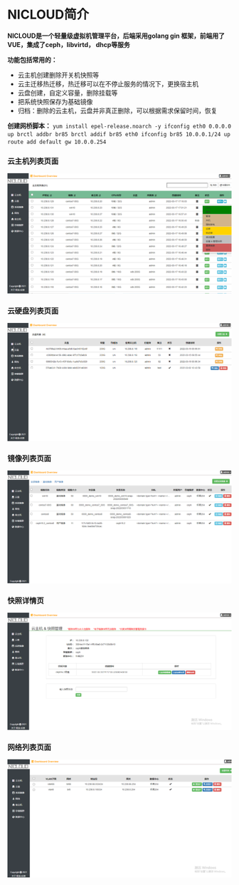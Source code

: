 # NICLOUD简介
**NICLOUD是一个轻量级虚拟机管理平台，后端采用golang gin 框架，前端用了VUE，集成了ceph，libvirtd， dhcp等服务**

**功能包括常用的：**
- 云主机创建删除开关机快照等
- 云主迁移热迁移，热迁移可以在不停止服务的情况下，更换宿主机
- 云盘创建，自定义容量，删除挂载等
- 把系统快照保存为基础镜像
- 归档：删除的云主机，云盘并非真正删除，可以根据需求保留时间，恢复

**创建网桥脚本：**
`yum install epel-release.noarch -y
ifconfig eth0 0.0.0.0 up
brctl addbr br85
brctl addif br85 eth0
ifconfig br85 10.0.0.1/24 up
route add default gw 10.0.0.254
`
### 云主机列表页面
![avatar](./static/vm.png)
### 云硬盘列表页面
![avatar](./static/vdisk.png)
### 镜像列表页面
![avatar](./static/os.png)
### 快照详情页
![avatar](./static/snap.png)
### 网络列表页面
![avatar](./static/network.png)
